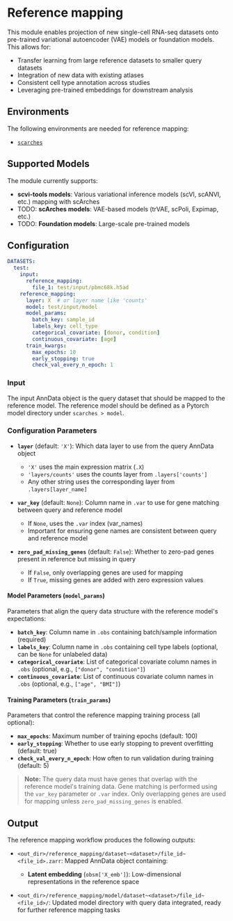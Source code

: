 # Reference mapping

This module enables projection of new single-cell RNA-seq datasets onto pre-trained variational autoencoder (VAE) models or foundation models. This allows for:

- Transfer learning from large reference datasets to smaller query datasets
- Integration of new data with existing atlases
- Consistent cell type annotation across studies
- Leveraging pre-trained embeddings for downstream analysis

## Environments

The following environments are needed for reference mapping:

- [`scarches`](https://github.com/HCA-integration/scAtlasTb/blob/main/envs/scarches.yaml)

## Supported Models

The module currently supports:
- **scvi-tools models**: Various variational inference models (scVI, scANVI, etc.) mapping with scArches
- TODO: **scArches models**: VAE-based models (trVAE, scPoli, Expimap, etc.)
- TODO: **Foundation models**: Large-scale pre-trained models

## Configuration

```yaml
DATASETS:
  test:
    input:
      reference_mapping:
        file_1: test/input/pbmc68k.h5ad
    reference_mapping:
      layer: X  # or layer name like 'counts'
      model: test/input/model
      model_params:
        batch_key: sample_id
        labels_key: cell_type
        categorical_covariate: [donor, condition]
        continuous_covariate: [age]
      train_kwargs:
        max_epochs: 10
        early_stopping: true
        check_val_every_n_epoch: 1
```

### Input

The input AnnData object is the query dataset that should be mapped to the reference model.
The reference model should be defined as a Pytorch model directory under `scarches > model`.

### Configuration Parameters

- **`layer`** (default: `'X'`): Which data layer to use from the query AnnData object
  - `'X'` uses the main expression matrix (`.X`)
  - `'layers/counts'` uses the counts layer from `.layers['counts']`
  - Any other string uses the corresponding layer from `.layers[layer_name]`

- **`var_key`** (default: `None`): Column name in `.var` to use for gene matching between query and reference model
  - If `None`, uses the `.var` index (var_names)
  - Important for ensuring gene names are consistent between query and reference model

- **`zero_pad_missing_genes`** (default: `False`): Whether to zero-pad genes present in reference but missing in query
  - If `False`, only overlapping genes are used for mapping
  - If `True`, missing genes are added with zero expression values

#### Model Parameters (`model_params`)
Parameters that align the query data structure with the reference model's expectations:

- **`batch_key`**: Column name in `.obs` containing batch/sample information (required)
- **`labels_key`**: Column name in `.obs` containing cell type labels (optional, can be `None` for unlabeled data)
- **`categorical_covariate`**: List of categorical covariate column names in `.obs` (optional, e.g., `["donor", "condition"]`)
- **`continuous_covariate`**: List of continuous covariate column names in `.obs` (optional, e.g., `["age", "BMI"]`)

#### Training Parameters (`train_params`)
Parameters that control the reference mapping training process (all optional):

- **`max_epochs`**: Maximum number of training epochs (default: 100)
- **`early_stopping`**: Whether to use early stopping to prevent overfitting (default: true)
- **`check_val_every_n_epoch`**: How often to run validation during training (default: 5)

> **Note:** The query data must have genes that overlap with the reference model's training data. Gene matching is performed using the `var_key` parameter or `.var` index. Only overlapping genes are used for mapping unless `zero_pad_missing_genes` is enabled.

## Output

The reference mapping workflow produces the following outputs:

* `<out_dir>/reference_mapping/dataset~<dataset>/file_id~<file_id>.zarr`: Mapped AnnData object containing:
  - **Latent embedding** (`obsm['X_emb']`): Low-dimensional representations in the reference space

* `<out_dir>/reference_mapping/model/dataset~<dataset>/file_id~<file_id>/`: Updated model directory with query data integrated, ready for further reference mapping tasks
